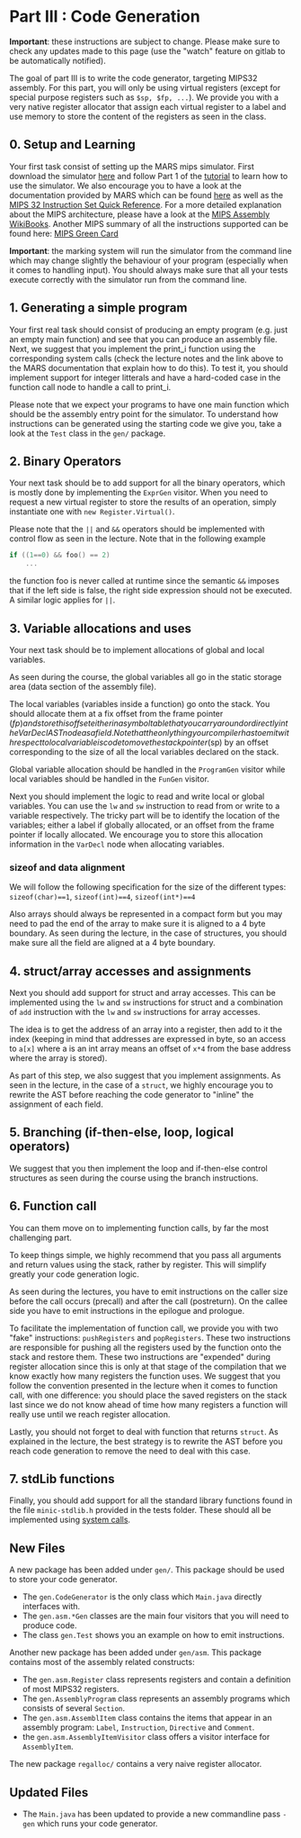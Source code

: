 # Part III : Code Generation

**Important**: these instructions are subject to change.
Please make sure to check any updates made to this page (use the "watch" feature on gitlab to be automatically notified).  

The goal of part III is to write the code generator, targeting MIPS32 assembly.
For this part, you will only be using virtual registers (except for special purpose registers such as `$sp, $fp, ...`).
We provide you with a very native register allocator that assign each virtual register to a label and use memory to store the content of the registers as seen in the class.





## 0. Setup and Learning

Your first task consist of setting up the MARS mips simulator.
First download the simulator [here](./Mars4_5.jar) and follow Part 1 of the [tutorial](http://courses.missouristate.edu/KenVollmar/mars/tutorial.htm) to learn how to use the simulator.
We also encourage you to have a look at the documentation provided by MARS which can be found [here](http://courses.missouristate.edu/KenVollmar/mars/Help/MarsHelpIntro.html) as well as the [MIPS 32 Instruction Set Quick Reference](./MD00565-2B-MIPS32-QRC-01.01-1.pdf).
For a more detailed explanation about the MIPS architecture, please have a look at the [MIPS Assembly WikiBooks](http://en.wikibooks.org/wiki/MIPS_Assembly).
Another MIPS summary of all the instructions supported can be found here: [MIPS Green Card](https://booksite.elsevier.com/9780124077263/downloads/COD_5e_Greencard.pdf)

**Important**: the marking system will run the simulator from the command line which may change slightly the behaviour of your program (especially when it comes to handling input).
You should always make sure that all your tests execute correctly with the simulator run from the command line.


## 1. Generating a simple program

Your first real task should consist of producing an empty program (e.g. just an empty main function) and see that you can produce an assembly file.
Next, we suggest that you implement the print_i function using the corresponding system calls (check the lecture notes and the link above to the MARS documentation that explain how to do this).
To test it, you should implement support for integer litterals and have a hard-coded case in the function call node to handle a call to print_i.

Please note that we expect your programs to have one main function which should be the assembly entry point for the simulator. 
To understand how instructions can be generated using the starting code we give you, take a look at the `Test` class in the `gen/` package.

## 2. Binary Operators

Your next task should be to add support for all the binary operators, which is mostly done by implementing the `ExprGen` visitor. 
When you need to request a new virtual register to store the results of an operation, simply instantiate one with `new Register.Virtual()`.

Please note that the `||` and `&&` operators should be implemented with control flow as seen in the lecture.
Note that in the following example

```C
if ((1==0) && foo() == 2)
    ...
```

the function foo is never called at runtime since the semantic `&&` imposes that if the left side is false, the right side expression should not be executed. A similar logic applies for `||`. 



## 3. Variable allocations and uses

Your next task should be to implement allocations of global and local variables.

As seen during the course, the global variables all go in the static storage area (data section of the assembly file).

The local variables (variables inside a function) go onto the stack.
You should allocate them at a fix offset from the frame pointer ($fp) and store this offset either in a symbol table that you carry around or directly in the VarDecl AST node as a field.
Note that the only thing your compiler has to emit with respect to local variable is code to move the stack pointer ($sp) by an offset corresponding to the size of all the local variables declared on the stack.

Global variable allocation should be handled in the `ProgramGen` visitor while local variables should be handled in the `FunGen` visitor.

Next you should implement the logic to read and write local or global variables.
You can use the `lw` and `sw` instruction to read from or write to a variable respectively.
The tricky part will be to identify the location of the variables; either a label if globally allocated, or an offset from the frame pointer if locally allocated.
We encourage you to store this allocation information in the `VarDecl` node when allocating variables.

### sizeof and data alignment

We will follow the following specification for the size of the different types:
`sizeof(char)==1`, `sizeof(int)==4`, `sizeof(int*)==4`

Also arrays should always be represented in a compact form but you may need to pad the end of the array to make sure it is aligned to a 4 byte boundary.
As seen during the lecture, in the case of structures, you should make sure all the field are aligned at a 4 byte boundary.



## 4. struct/array accesses and assignments

Next you should add support for struct and array accesses.
This can be implemented using the `lw` and `sw` instructions for struct and a combination of `add` instruction with the `lw` and `sw` instructions for array accesses.

The idea is to get the address of an array into a register, then add to it the index (keeping in mind that addresses are expressed in byte, so an access to `a[x]` where a is an int array means an offset of `x*4` from the base address where the array is stored).

As part of this step, we also suggest that you implement assignments.
As seen in the lecture, in the case of a `struct`, we highly encourage you to rewrite the AST before reaching the code generator to "inline" the assignment of each field.

## 5. Branching (if-then-else, loop, logical operators)

We suggest that you then implement the loop and if-then-else control structures as seen during the course using the branch instructions.


## 6. Function call

You can them move on to implementing function calls, by far the most challenging part.

To keep things simple, we highly recommend that you pass all arguments and return values using the stack, rather by register.
This will simplify greatly your code generation logic.

As seen during the lectures, you have to emit instructions on the caller size before the call occurs (precall) and after the call (postreturn).
On the callee side you have to emit instructions in the epilogue and prologue.

To facilitate the implementation of function call, we provide you with two "fake" instructions: `pushRegisters` and `popRegisters`.
These two instructions are responsible for pushing all the registers used by the function onto the stack and restore them.
These two instructions are "expended" during register allocation since this is only at that stage of the compilation that we know exactly how many registers the function uses.
We suggest that you follow the convention presented in the lecture when it comes to function call, with one difference:
you should place the saved registers on the stack last since we do not know ahead of time how many registers a function will really use until we reach register allocation.

Lastly, you should not forget to deal with function that returns `struct`.
As explained in the lecture, the best strategy is to rewrite the AST before you reach code generation to remove the need to deal with this case.

## 7. stdLib functions

Finally, you should add support for all the standard library functions found in the file `minic-stdlib.h` provided in the tests folder.
These should all be implemented using [system calls](http://courses.missouristate.edu/KenVollmar/mars/Help/SyscallHelp.html).



## New Files

A new package has been added under `gen/`. This package should be used to store your code generator.

 * The `gen.CodeGenerator` is the only class which `Main.java` directly interfaces with.
 * The `gen.asm.*Gen` classes are the main four visitors that you will need to produce code.
 * The class `gen.Test` shows you an example on how to emit instructions.

Another new package has been added under `gen/asm`. This package contains most of the assembly related constructs:
 * The `gen.asm.Register` class represents registers and contain a definition of most MIPS32 registers.
 * The `gen.AssemblyProgram` class represents an assembly programs which consists of several `Section`.
 * The `gen.asm.AssemblItem` class contains the items that appear in an assembly program: `Label`, `Instruction`, `Directive` and `Comment`.
 * the `gen.asm.AssemblyItemVisitor` class offers a visitor interface for `AssemblyItem`.
 
 The new package `regalloc/` contains a very naive register allocator.
 



## Updated Files

* The `Main.java` has been updated to provide a new commandline pass `-gen` which runs your code generator.

